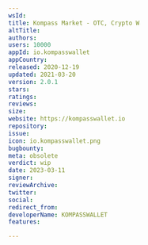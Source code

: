 ```yaml
---
wsId: 
title: Kompass Market - OTC, Crypto W
altTitle: 
authors: 
users: 10000
appId: io.kompasswallet
appCountry: 
released: 2020-12-19
updated: 2021-03-20
version: 2.0.1
stars: 
ratings: 
reviews: 
size: 
website: https://kompasswallet.io
repository: 
issue: 
icon: io.kompasswallet.png
bugbounty: 
meta: obsolete
verdict: wip
date: 2023-03-11
signer: 
reviewArchive: 
twitter: 
social: 
redirect_from: 
developerName: KOMPASSWALLET
features: 

---
```


